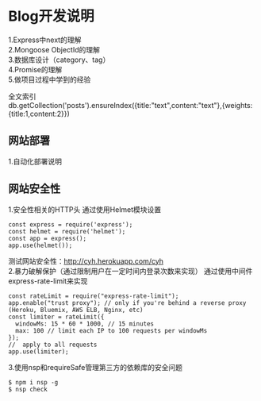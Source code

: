 # Blog开发说明
1.Express中next的理解<br>
2.Mongoose ObjectId的理解<br>
3.数据库设计（category、tag）<br>
4.Promise的理解<br>
5.做项目过程中学到的经验<br>

全文索引<br>
db.getCollection('posts').ensureIndex({title:"text",content:"text"},{weights:{title:1,content:2}})<br>

## 网站部署<br>
1.自动化部署说明<br>

## 网站安全性<br>
1.安全性相关的HTTP头
通过使用Helmet模块设置<br>
```node
const express = require('express');  
const helmet = require('helmet');
const app = express();
app.use(helmet());
```
测试网站安全性：http://cyh.herokuapp.com/cyh<br>
2.暴力破解保护（通过限制用户在一定时间内登录次数来实现）
通过使用中间件express-rate-limit来实现<br>
```node
const rateLimit = require("express-rate-limit");
app.enable("trust proxy"); // only if you're behind a reverse proxy (Heroku, Bluemix, AWS ELB, Nginx, etc)
const limiter = rateLimit({
  windowMs: 15 * 60 * 1000, // 15 minutes
  max: 100 // limit each IP to 100 requests per windowMs
});
//  apply to all requests
app.use(limiter);
```
3.使用nsp和requireSafe管理第三方的依赖库的安全问题
```node
$ npm i nsp -g
$ nsp check
```

